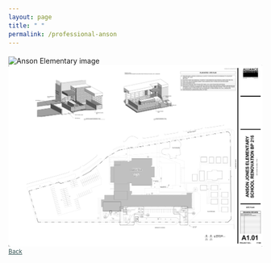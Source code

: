 ```yaml
---
layout: page
title: " "
permalink: /professional-anson
---
```


<img alt="Anson Elementary image" align="middle" src="/assets/prof-anson-elementary.jpg">
<img alt="Anson Elementary drawing" align="middle" src="/assets/prof-anson-drawing.jpg">
<a style="color:DarkSlateGray" align="right" href="{{site.url}}/portfolio/"> <small> Back </small> </a>